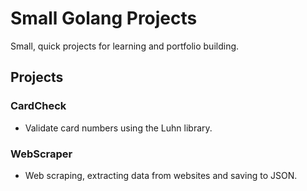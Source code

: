 # Small Golang Projects

Small, quick projects for learning and portfolio building.

## Projects

### CardCheck

- Validate card numbers using the Luhn library.

### WebScraper

- Web scraping, extracting data from websites and saving to JSON.
